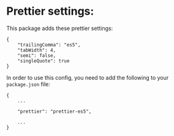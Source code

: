 # Prettier settings:

This package adds these prettier settings:

```
{
    "trailingComma": "es5",
    "tabWidth": 4,
    "semi": false,
    "singleQuote": true
}
```

In order to use this config, you need to add the following to your `package.json` file:

```
{
    ...

    "prettier": "prettier-es5",

    ...
}
```
